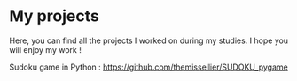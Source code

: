 # My projects
Here, you can find all the projects I worked on during my studies.
I hope you will enjoy my work !

Sudoku game in Python : https://github.com/themissellier/SUDOKU_pygame
